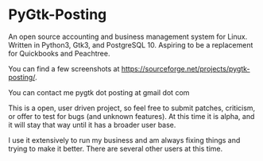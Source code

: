 
# PyGtk-Posting

An open source accounting and business management system for Linux. Written in Python3, Gtk3, and PostgreSQL 10. Aspiring to be a replacement for Quickbooks and Peachtree.

You can find a few screenshots at https://sourceforge.net/projects/pygtk-posting/.

You can contact me pygtk dot posting at gmail dot com

This is a open, user driven project, so feel free to submit patches, criticism, or offer to test for bugs (and unknown features). At this time it is alpha, and it will stay that way until it has a broader user base. 

I use it extensively to run my business and am always fixing things and trying to make it better. There are several other users at this time.
